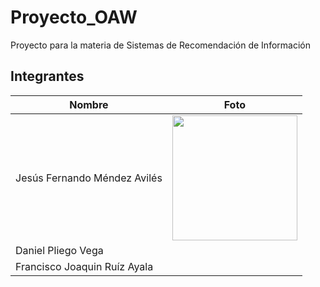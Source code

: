 # Proyecto_OAW
Proyecto para la materia de Sistemas de Recomendación de Información

## Integrantes

| Nombre  | Foto |
| ------- | ----- |
| Jesús Fernando Méndez Avilés | <img src="https://github.com/user-attachments/assets/400f5776-8ad2-48a0-8cd6-47d56c160444" width="200"> |
| Daniel Pliego Vega | 
| Francisco Joaquin Ruíz Ayala | 
